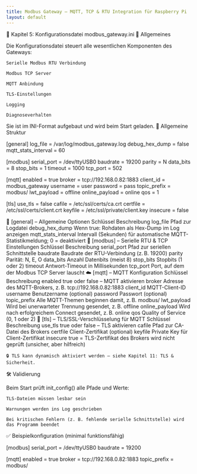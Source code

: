 ```yaml
---
title: Modbus Gateway – MQTT, TCP & RTU Integration für Raspberry Pi
layout: default
---
```


🧾 Kapitel 5: Konfigurationsdatei modbus_gateway.ini
📄 Allgemeines

Die Konfigurationsdatei steuert alle wesentlichen Komponenten des Gateways:

    Serielle Modbus RTU Verbindung

    Modbus TCP Server

    MQTT Anbindung

    TLS-Einstellungen

    Logging

    Diagnoseverhalten

Sie ist im INI-Format aufgebaut und wird beim Start geladen.
🔧 Allgemeine Struktur

[general]
log_file = /var/log/modbus_gateway.log
debug_hex_dump = false
mqtt_stats_interval = 60

[modbus]
serial_port = /dev/ttyUSB0
baudrate = 19200
parity = N
data_bits = 8
stop_bits = 1
timeout = 1000
tcp_port = 502

[mqtt]
enabled = true
broker = tcp://192.168.0.82:1883
client_id = modbus_gateway
username = user
password = pass
topic_prefix = modbus/
lwt_payload = offline
online_payload = online
qos = 1

[tls]
use_tls = false
cafile = /etc/ssl/certs/ca.crt
certfile = /etc/ssl/certs/client.crt
keyfile = /etc/ssl/private/client.key
insecure = false

🧰 [general] – Allgemeine Optionen
Schlüssel	Beschreibung
log_file	Pfad zur Logdatei
debug_hex_dump	Wenn true: Rohdaten als Hex-Dump im Log anzeigen
mqtt_stats_interval	Intervall (Sekunden) für automatische MQTT-Statistikmeldung; 0 = deaktiviert
🔌 [modbus] – Serielle RTU & TCP Einstellungen
Schlüssel	Beschreibung
serial_port	Pfad zur seriellen Schnittstelle
baudrate	Baudrate der RTU-Verbindung (z. B. 19200)
parity	Parität: N, E, O
data_bits	Anzahl Datenbits (meist 8)
stop_bits	Stopbits (1 oder 2)
timeout	Antwort-Timeout in Millisekunden
tcp_port	Port, auf dem der Modbus TCP Server lauscht
☁️ [mqtt] – MQTT Konfiguration
Schlüssel	Beschreibung
enabled	true oder false – MQTT aktivieren
broker	Adresse des MQTT-Brokers, z. B. tcp://192.168.0.82:1883
client_id	MQTT-Client-ID
username	Benutzername (optional)
password	Passwort (optional)
topic_prefix	Alle MQTT-Themen beginnen damit, z. B. modbus/
lwt_payload	Wird bei unerwarteter Trennung gesendet, z. B. offline
online_payload	Wird nach erfolgreichem Connect gesendet, z. B. online
qos	Quality of Service (0, 1 oder 2)
🔐 [tls] – TLS/SSL-Verschlüsselung für MQTT
Schlüssel	Beschreibung
use_tls	true oder false – TLS aktivieren
cafile	Pfad zur CA-Datei des Brokers
certfile	Client-Zertifikat (optional)
keyfile	Private Key für Client-Zertifikat
insecure	true = TLS-Zertifikat des Brokers wird nicht geprüft (unsicher, aber hilfreich)

    🔒 TLS kann dynamisch aktiviert werden – siehe Kapitel 11: TLS & Sicherheit.

🛠️ Validierung

Beim Start prüft init_config() alle Pfade und Werte:

    TLS-Dateien müssen lesbar sein

    Warnungen werden ins Log geschrieben

    Bei kritischen Fehlern (z. B. fehlende serielle Schnittstelle) wird das Programm beendet

✅ Beispielkonfiguration (minimal funktionsfähig)

[modbus]
serial_port = /dev/ttyUSB0
baudrate = 19200

[mqtt]
enabled = true
broker = tcp://192.168.0.82:1883
topic_prefix = modbus/

